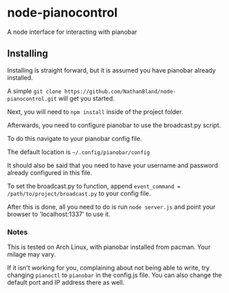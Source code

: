 # node-pianocontrol
A node interface for interacting with pianobar

## Installing

Installing is straight forward, but it is assumed you have pianobar already installed.

A simple `git clone https://github.com/NathanBland/node-pianocontrol.git` will
get you started.

Next, you will need to `npm install` inside of the project folder.

Afterwards, you need to configure pianobar to use the broadcast.py script.

To do this navigate to your pianobar config file.

The default location is `~/.config/pianobar/config`

It should also be said that you need to have your username and password already
configured in this file.

To set the broadcast.py to function, append
`event_command = /path/to/project/broadcast.py` to your config file.

After this is done, all you need to do is run `node server.js` and point your
browser to 'localhost:1337'  to use it.

### Notes

This is tested on Arch Linux, with pianobar installed from pacman. 
Your milage may vary. 

If it isn't working for you, complaining about not being able to write,
try changing `pianoctl` to `pianobar` in the config.js file. You can 
also change the default port and IP address there as well.